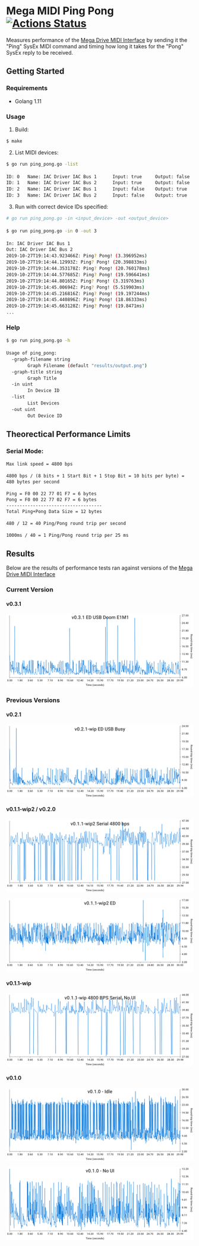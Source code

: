 # Mega MIDI Ping Pong [![Actions Status](https://github.com/rhargreaves/mega-midi-ping-pong/workflows/Test/badge.svg)](https://github.com/rhargreaves/mega-midi-ping-pong/actions)

Measures performance of the [Mega Drive MIDI Interface](https://github.com/rhargreaves/mega-drive-midi-interface) by sending it the "Ping" SysEx MIDI command and timing how long it takes for the "Pong" SysEx reply to be received.

## Getting Started

### Requirements

- Golang 1.11

### Usage

1. Build:

```sh
$ make
```

2. List MIDI devices:

```sh
$ go run ping_pong.go -list

ID: 0   Name: IAC Driver IAC Bus 1      Input: true     Output: false
ID: 1   Name: IAC Driver IAC Bus 2      Input: true     Output: false
ID: 2   Name: IAC Driver IAC Bus 1      Input: false    Output: true
ID: 3   Name: IAC Driver IAC Bus 2      Input: false    Output: true
```

3. Run with correct device IDs specified:

```sh
# go run ping_pong.go -in <input_device> -out <output_device>

$ go run ping_pong.go -in 0 -out 3

In: IAC Driver IAC Bus 1
Out: IAC Driver IAC Bus 2
2019-10-27T19:14:43.923466Z: Ping? Pong! (3.396952ms)
2019-10-27T19:14:44.12993Z: Ping? Pong! (20.398833ms)
2019-10-27T19:14:44.353178Z: Ping? Pong! (20.760178ms)
2019-10-27T19:14:44.577685Z: Ping? Pong! (19.596641ms)
2019-10-27T19:14:44.80165Z: Ping? Pong! (3.319763ms)
2019-10-27T19:14:45.00694Z: Ping? Pong! (5.519903ms)
2019-10-27T19:14:45.216816Z: Ping? Pong! (19.197244ms)
2019-10-27T19:14:45.440896Z: Ping? Pong! (18.86333ms)
2019-10-27T19:14:45.663128Z: Ping? Pong! (19.8471ms)
...
```

### Help

```sh
$ go run ping_pong.go -h

Usage of ping_pong:
  -graph-filename string
        Graph Filename (default "results/output.png")
  -graph-title string
        Graph Title
  -in uint
        In Device ID
  -list
        List Devices
  -out uint
        Out Device ID
```

## Theorectical Performance Limits

### Serial Mode:

```
Max link speed = 4800 bps

4800 bps / (8 bits + 1 Start Bit + 1 Stop Bit = 10 bits per byte) = 480 bytes per second

Ping = F0 00 22 77 01 F7 = 6 bytes
Pong = F0 00 22 77 02 F7 = 6 bytes
------------------------------------
Total Ping+Pong Data Size = 12 bytes

480 / 12 = 40 Ping/Pong round trip per second

1000ms / 40 = 1 Ping/Pong round trip per 25 ms
```

## Results

Below are the results of performance tests ran against versions of the [Mega Drive MIDI Interface](https://github.com/rhargreaves/mega-drive-midi-interface)

### Current Version

#### v0.3.1

![v0.3.1 - Doom E1M1, EverDrive USB](results/v0.3.1/ed-doom.png)

### Previous Versions

#### v0.2.1

![v0.2.1 - Busy, EverDrive USB](results/v0.2.1-wip/ED-ui-busy-6-new-act-map.png)

#### v0.1.1-wip2 / v0.2.0

![v0.1.1-wip2 - Idle, 4800 BPS Serial](results/v0.1.1-wip2/SER-4800-ui.png)

![v0.1.1-wip2 - Idle, EverDrive USB](results/v0.1.1-wip2/ED-ui.png)

#### v0.1.1-wip

![v0.1.1-wip - Idle, 4800 BPS Serial, No UI](results/v0.1.1-wip/4800_no_ui.png)

#### v0.1.0

![v0.1.0 - Idle](results/v0.1.0/idle.png)

![v0.1.0 - Idle, No UI](results/v0.1.0/no_ui.png)
